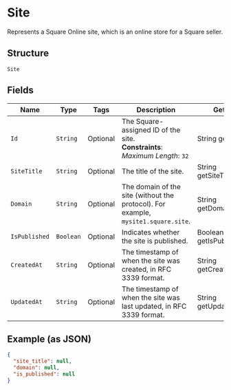 
# Site

Represents a Square Online site, which is an online store for a Square seller.

## Structure

`Site`

## Fields

| Name | Type | Tags | Description | Getter |
|  --- | --- | --- | --- | --- |
| `Id` | `String` | Optional | The Square-assigned ID of the site.<br>**Constraints**: *Maximum Length*: `32` | String getId() |
| `SiteTitle` | `String` | Optional | The title of the site. | String getSiteTitle() |
| `Domain` | `String` | Optional | The domain of the site (without the protocol). For example, `mysite1.square.site`. | String getDomain() |
| `IsPublished` | `Boolean` | Optional | Indicates whether the site is published. | Boolean getIsPublished() |
| `CreatedAt` | `String` | Optional | The timestamp of when the site was created, in RFC 3339 format. | String getCreatedAt() |
| `UpdatedAt` | `String` | Optional | The timestamp of when the site was last updated, in RFC 3339 format. | String getUpdatedAt() |

## Example (as JSON)

```json
{
  "site_title": null,
  "domain": null,
  "is_published": null
}
```


